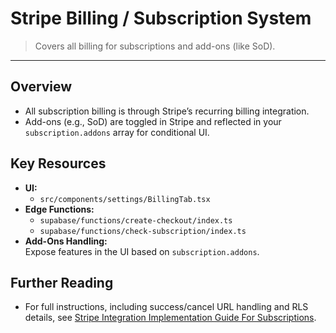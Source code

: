 
# Stripe Billing / Subscription System

> Covers all billing for subscriptions and add-ons (like SoD).

---

## Overview

- All subscription billing is through Stripe’s recurring billing integration.
- Add-ons (e.g., SoD) are toggled in Stripe and reflected in your `subscription.addons` array for conditional UI.

## Key Resources

- **UI:**  
  - `src/components/settings/BillingTab.tsx`
- **Edge Functions:**  
  - `supabase/functions/create-checkout/index.ts`
  - `supabase/functions/check-subscription/index.ts`
- **Add-Ons Handling:**  
  Expose features in the UI based on `subscription.addons`.

## Further Reading

- For full instructions, including success/cancel URL handling and RLS details, see [Stripe Integration Implementation Guide For Subscriptions](../guides/stripe-implementation-subscriptions.md).
